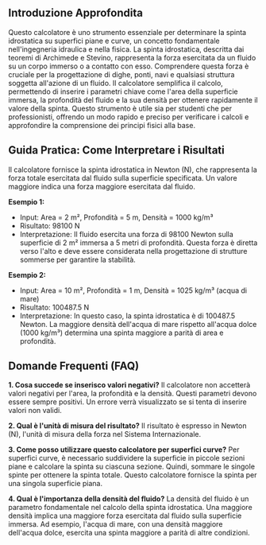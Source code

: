 ## Introduzione Approfondita

Questo calcolatore è uno strumento essenziale per determinare la spinta idrostatica su superfici piane e curve, un concetto fondamentale nell'ingegneria idraulica e nella fisica.  La spinta idrostatica, descritta dai teoremi di Archimede e Stevino, rappresenta la forza esercitata da un fluido su un corpo immerso o a contatto con esso.  Comprendere questa forza è cruciale per la progettazione di dighe, ponti, navi e qualsiasi struttura soggetta all'azione di un fluido.  Il calcolatore semplifica il calcolo, permettendo di inserire i parametri chiave come l'area della superficie immersa, la profondità del fluido e la sua densità per ottenere rapidamente il valore della spinta. Questo strumento è utile sia per studenti che per professionisti, offrendo un modo rapido e preciso per verificare i calcoli e approfondire la comprensione dei principi fisici alla base.

## Guida Pratica: Come Interpretare i Risultati

Il calcolatore fornisce la spinta idrostatica in Newton (N), che rappresenta la forza totale esercitata dal fluido sulla superficie specificata.  Un valore maggiore indica una forza maggiore esercitata dal fluido.

**Esempio 1:**
- Input: Area = 2 m², Profondità = 5 m, Densità = 1000 kg/m³
- Risultato: 98100 N
- Interpretazione: Il fluido esercita una forza di 98100 Newton sulla superficie di 2 m² immersa a 5 metri di profondità. Questa forza è diretta verso l'alto e deve essere considerata nella progettazione di strutture sommerse per garantire la stabilità.

**Esempio 2:**
- Input: Area = 10 m², Profondità = 1 m, Densità = 1025 kg/m³ (acqua di mare)
- Risultato: 100487.5 N
- Interpretazione: In questo caso, la spinta idrostatica è di 100487.5 Newton. La maggiore densità dell'acqua di mare rispetto all'acqua dolce (1000 kg/m³) determina una spinta maggiore a parità di area e profondità.

## Domande Frequenti (FAQ)

**1. Cosa succede se inserisco valori negativi?**
Il calcolatore non accetterà valori negativi per l'area, la profondità e la densità.  Questi parametri devono essere sempre positivi.  Un errore verrà visualizzato se si tenta di inserire valori non validi.

**2. Qual è l'unità di misura del risultato?**
Il risultato è espresso in Newton (N), l'unità di misura della forza nel Sistema Internazionale.

**3. Come posso utilizzare questo calcolatore per superfici curve?**
Per superfici curve, è necessario suddividere la superficie in piccole sezioni piane e calcolare la spinta su ciascuna sezione.  Quindi, sommare le singole spinte per ottenere la spinta totale. Questo calcolatore fornisce la spinta per una singola superficie piana.

**4. Qual è l'importanza della densità del fluido?**
La densità del fluido è un parametro fondamentale nel calcolo della spinta idrostatica.  Una maggiore densità implica una maggiore forza esercitata dal fluido sulla superficie immersa.  Ad esempio, l'acqua di mare, con una densità maggiore dell'acqua dolce, esercita una spinta maggiore a parità di altre condizioni.